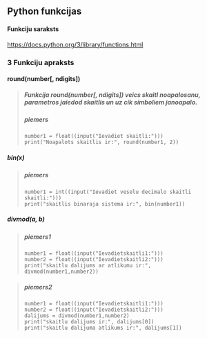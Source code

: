 ## Python funkcijas
#### Funkciju saraksts
https://docs.python.org/3/library/functions.html


### 3 Funkciju apraksts
#### round(number[, ndigits])
> ##### Funkcija round(number[, ndigits]) veics skaitl noapalosanu, parametros jaiedod skaitlis un uz cik simboliem janoapalo.
> ##### piemers
> ```
> number1 = float((input("Ievadiet skaitli:")))
> print("Noapalots skaitlis ir:", round(number1, 2))
> ```

##### bin(x)
> ##### piemers
> ```
> number1 = int((input("Ievadiet veselu decimalo skaitli skaitli:")))
> print("skaitlis binaraja sistema ir:", bin(number1))
> ```

##### divmod(a, b)
> ##### piemers1
> ```
> number1 = float((input("Ievadietskaitli1:")))
> number2 = float((input("Ievadietskaitli2:")))
> print("skaitlu dalijums ar atlikumu ir:", divmod(number1,number2))
> ```

> ##### piemers2
> ```
> number1 = float((input("Ievadietskaitli1:")))
> number2 = float((input("Ievadietskaitli2:")))
> dalijums = divmod(number1,number2)
> print("skaitlu dalijums ir:", dalijums[0])
> print("skaitlu dalijuma atlikums ir:", dalijums[1])
> ```